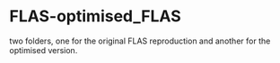 # FLAS-optimised_FLAS
two folders, one for the original FLAS reproduction and another for the optimised version.
